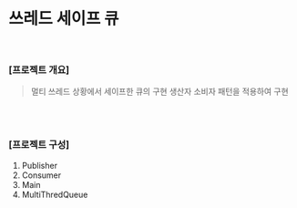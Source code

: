 # 쓰레드 세이프 큐
<br>

### [프로젝트 개요]

> 멀티 쓰레드 상황에서 세이프한 큐의 구현
> 생산자 소비자 패턴을 적용하여 구현

<br>
<br>

### [프로젝트 구성]
  
1. Publisher
2. Consumer
3. Main
4. MultiThredQueue

